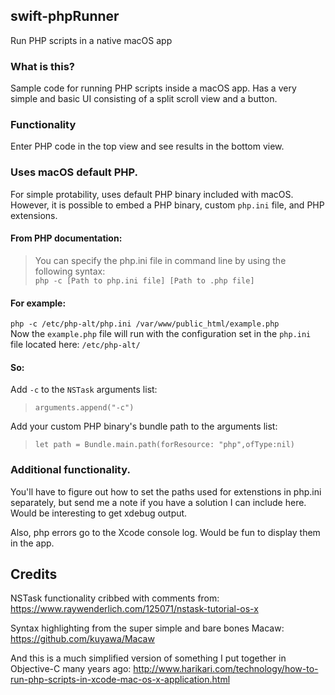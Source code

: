 ## swift-phpRunner
Run PHP scripts in a native macOS app

### What is this?
Sample code for running PHP scripts inside a macOS app. Has a very simple and basic UI consisting of a split scroll view and a button. 

### Functionality
Enter PHP code in the top view and see results in the bottom view. 

### Uses macOS default PHP. 
For simple protability, uses default PHP binary included with macOS. However, it is possible to embed a PHP binary, custom `php.ini` file, and PHP extensions.

#### From PHP documentation:
> You can specify the php.ini file in command line by using the following syntax:<br/>
> `php -c [Path to php.ini file] [Path to .php file]`

#### For example:
`php -c /etc/php-alt/php.ini /var/www/public_html/example.php`<br/>
Now the `example.php` file will run with the configuration set in the `php.ini` file located here: `/etc/php-alt/`

#### So:
Add `-c` to the `NSTask` arguments list:
> `arguments.append("-c")`

Add your custom PHP binary's bundle path to the arguments list:
> `let path = Bundle.main.path(forResource: "php",ofType:nil)`

### Additional functionality.

You'll have to figure out how to set the paths used for extenstions in php.ini separately, but send me a note if you have a solution I can include here. Would be interesting to get xdebug output.

Also, php errors go to the Xcode console log. Would be fun to display them in the app.

## Credits
NSTask functionality cribbed with comments from:
https://www.raywenderlich.com/125071/nstask-tutorial-os-x

Syntax highlighting from the super simple and bare bones Macaw:
https://github.com/kuyawa/Macaw

And this is a much simplified version of something I put together in Objective-C many years ago:
http://www.harikari.com/technology/how-to-run-php-scripts-in-xcode-mac-os-x-application.html

